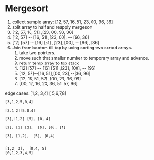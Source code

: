 # Mergesort

1. collect sample array: 
    [12, 57, 16, 51, 23, 00, 96, 36]
2. split array to half and reapply mergesort
3. [12, 57, 16, 51] ,[23, 00, 96, 36]
4. [12, 57] -- [16, 51] ,[23, 00], -- [96, 36]
5. [12] [57] -- [16] [51] ,[23], [00], -- [96], [36]
6. Join from bootom till top by using sorting two sorted arrays.
   1. take two pointers. 
   2. move such that smaller number to temporary array and advance.
   3. return temp array to top stack
   4. [12] [57] -- [16] [51] ,[23], [00], -- [96]
   5. [12, 57]--[16, 51],[00, 23],--[36, 96]
   6. [12, 16, 51, 57] ,[00, 23, 36, 96]
   7. [00, 12, 16, 23, 36, 51, 57, 96]


edge cases:
    [1,2, 3,4] [ 5,6,7,8]

    [3,1,2,5,0,4]
    
    [3,1,2][5,0,4]

    [3],[1,2] [5], [0, 4]
    
    [3], [1] [2],  [5], [0], [4]

    [3], [1,2],  [5], [0,4]


    [1,2, 3],  [0,4, 5]
    [0,1,2,3,4,5]